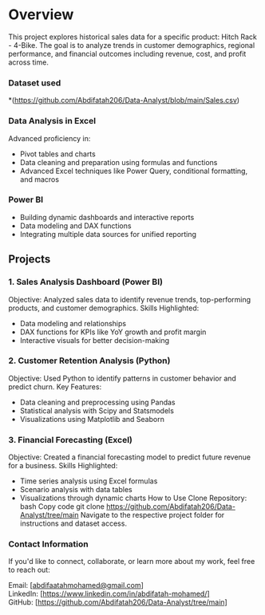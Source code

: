 # Overview
This project explores historical sales data for a specific product: Hitch Rack - 4-Bike. The goal is to analyze trends in customer demographics, regional performance, and financial outcomes including revenue, cost, and profit across time.

### Dataset used
*(https://github.com/Abdifatah206/Data-Analyst/blob/main/Sales.csv)
### Data Analysis in Excel
Advanced proficiency in:
* Pivot tables and charts
* Data cleaning and preparation using formulas and functions
* Advanced Excel techniques like Power Query, conditional formatting, and macros
### Power BI
* Building dynamic dashboards and interactive reports
* Data modeling and DAX functions
* Integrating multiple data sources for unified reporting
## Projects
### 1. Sales Analysis Dashboard (Power BI)
Objective: Analyzed sales data to identify revenue trends, top-performing products, and customer demographics.
Skills Highlighted:
* Data modeling and relationships
* DAX functions for KPIs like YoY growth and profit margin
* Interactive visuals for better decision-making
### 2. Customer Retention Analysis (Python)
Objective: Used Python to identify patterns in customer behavior and predict churn.
Key Features:
* Data cleaning and preprocessing using Pandas
* Statistical analysis with Scipy and Statsmodels
* Visualizations using Matplotlib and Seaborn
### 3. Financial Forecasting (Excel)
Objective: Created a financial forecasting model to predict future revenue for a business.
Skills Highlighted:
* Time series analysis using Excel formulas
* Scenario analysis with data tables
* Visualizations through dynamic charts
How to Use
Clone Repository:
bash
Copy code
git clone https://github.com/Abdifatah206/Data-Analyst/tree/main
Navigate to the respective project folder for instructions and dataset access.
### Contact Information
If you'd like to connect, collaborate, or learn more about my work, feel free to reach out:

Email: [abdifaatahmohamed@gmail.com]<br/>
LinkedIn: [https://www.linkedin.com/in/abdifatah-mohamed/]<br/>
GitHub: [https://github.com/Abdifatah206/Data-Analyst/tree/main]<br/>
